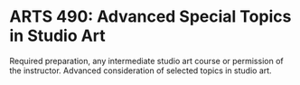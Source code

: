 # ARTS 490: Advanced Special Topics in Studio Art

Required preparation, any intermediate studio art course or permission of the instructor. Advanced consideration of selected topics in studio art.